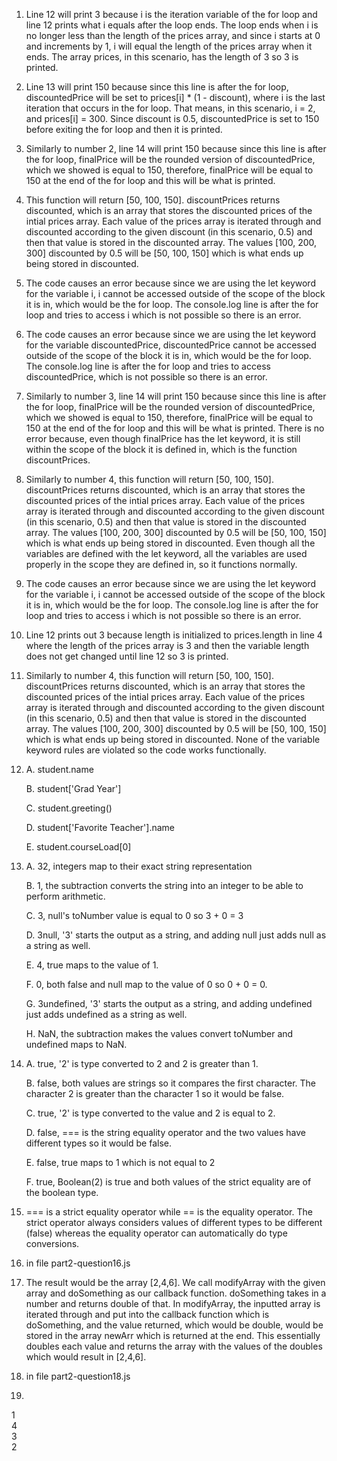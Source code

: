 1. Line 12 will print 3 because i is the iteration variable of the for loop and line 12 prints what i equals after the loop ends. The loop ends when i is no longer less than the length of the prices array, and since i starts at 0 and increments by 1, i will equal the length of the prices array when it ends. The array prices, in this scenario, has the length of 3 so 3 is printed.
2. Line 13 will print 150 because since this line is after the for loop, discountedPrice will be set to prices[i] * (1 - discount), where i is the last iteration that occurs in the for loop. That means, in this scenario, i = 2, and prices[i] = 300. Since discount is 0.5, discountedPrice is set to 150 before exiting the for loop and then it is printed.
3. Similarly to number 2, line 14 will print 150 because since this line is after the for loop, finalPrice will be the rounded version of discountedPrice, which we showed is equal to 150, therefore, finalPrice will be equal to 150 at the end of the for loop and this will be what is printed.
4. This function will return [50, 100, 150]. discountPrices returns discounted, which is an array that stores the discounted prices of the intial prices array. Each value of the prices array is iterated through and discounted according to the given discount (in this scenario, 0.5) and then that value is stored in the discounted array. The values [100, 200, 300] discounted by 0.5 will be [50, 100, 150] which is what ends up being stored in discounted.
5. The code causes an error because since we are using the let keyword for the variable i, i cannot be accessed outside of the scope of the block it is in, which would be the for loop. The console.log line is after the for loop and tries to access i which is not possible so there is an error.
6. The code causes an error because since we are using the let keyword for the variable discountedPrice, discountedPrice cannot be accessed outside of the scope of the block it is in, which would be the for loop. The console.log line is after the for loop and tries to access discountedPrice, which is not possible so there is an error.
7. Similarly to number 3, line 14 will print 150 because since this line is after the for loop, finalPrice will be the rounded version of discountedPrice, which we showed is equal to 150, therefore, finalPrice will be equal to 150 at the end of the for loop and this will be what is printed. There is no error because, even though finalPrice has the let keyword, it is still within the scope of the block it is defined in, which is the function discountPrices.
8. Similarly to number 4, this function will return [50, 100, 150]. discountPrices returns discounted, which is an array that stores the discounted prices of the intial prices array. Each value of the prices array is iterated through and discounted according to the given discount (in this scenario, 0.5) and then that value is stored in the discounted array. The values [100, 200, 300] discounted by 0.5 will be [50, 100, 150] which is what ends up being stored in discounted. Even though all the variables are defined with the let keyword, all the variables are used properly in the scope they are defined in, so it functions normally.
9. The code causes an error because since we are using the let keyword for the variable i, i cannot be accessed outside of the scope of the block it is in, which would be the for loop. The console.log line is after the for loop and tries to access i which is not possible so there is an error.
10. Line 12 prints out 3 because length is initialized to prices.length in line 4 where the length of the prices array is 3 and then the variable length does not get changed until line 12 so 3 is printed.
11. Similarly to number 4, this function will return [50, 100, 150]. discountPrices returns discounted, which is an array that stores the discounted prices of the intial prices array. Each value of the prices array is iterated through and discounted according to the given discount (in this scenario, 0.5) and then that value is stored in the discounted array. The values [100, 200, 300] discounted by 0.5 will be [50, 100, 150] which is what ends up being stored in discounted. None of the variable keyword rules are violated so the code works functionally.
12. A. student.name

    B. student['Grad Year']
    
    C. student.greeting()
    
    D. student['Favorite Teacher'].name
    
    E. student.courseLoad[0]
    
13. A. 32, integers map to their exact string representation

    B. 1, the subtraction converts the string into an integer to be able to perform arithmetic.

    C. 3, null's toNumber value is equal to 0 so 3 + 0 = 3

    D. 3null, '3' starts the output as a string, and adding null just adds null as a string as well.

    E. 4, true maps to the value of 1.

    F. 0, both false and null map to the value of 0 so 0 + 0 = 0.

    G. 3undefined, '3' starts the output as a string,  and adding undefined just adds undefined as a string as well.

    H. NaN, the subtraction makes the values convert toNumber and undefined maps to NaN.

14. A. true, '2' is type converted to 2 and 2 is greater than 1.

    B. false, both values are strings so it compares the first character. The character 2 is greater than the character 1 so it would be false.

    C. true, '2' is type converted to the value and 2 is equal to 2.

    D. false, === is the string equality operator and the two values have different types so it would be false.

    E. false, true maps to 1 which is not equal to 2

    F. true, Boolean(2) is true and both values of the strict equality are of the boolean type.

15. === is a strict equality operator while == is the equality operator. The strict operator always considers values of different types to be different (false) whereas the equality operator can automatically do type conversions.

16. in file part2-question16.js

17. The result would be the array [2,4,6]. We call modifyArray with the given array and doSomething as our callback function. doSomething takes in a number and returns double of that. In modifyArray, the inputted array is iterated through and put into the callback function which is doSomething, and the value returned, which would be double, would be stored in the array newArr which is returned at the end. This essentially doubles each value and returns the array with the values of the doubles which would result in [2,4,6].

18. in file part2-question18.js

19. <br>
1 <br>
4 <br>
3 <br>
2 <br>
